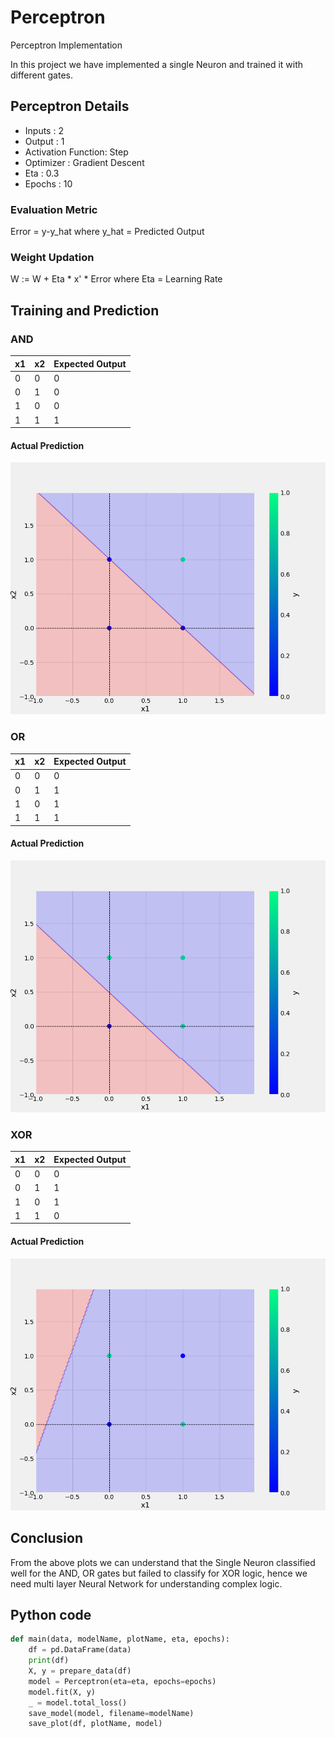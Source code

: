 # Perceptron
Perceptron Implementation

In this project we have implemented a single Neuron and trained it with different gates.

## Perceptron Details
* Inputs : 2
* Output : 1
* Activation Function: Step
* Optimizer : Gradient Descent
* Eta : 0.3
* Epochs : 10

### Evaluation Metric
Error = y-y_hat
where
y_hat = Predicted Output

### Weight Updation
W := W + Eta * x' * Error
where
Eta = Learning Rate


## Training and Prediction
### AND 

x1 |x2 |Expected Output
-|-|-
0|0|0
0|1|0
1|0|0
1|1|1

#### Actual Prediction
![sample Image](plots/and.png)

### OR 

x1 |x2 |Expected Output
-|-|-
0|0|0
0|1|1
1|0|1
1|1|1

#### Actual Prediction
![sample Image](plots/or.png)
### XOR

x1 |x2 |Expected Output
-|-|-
0|0|0
0|1|1
1|0|1
1|1|0

#### Actual Prediction
![sample Image](plots/xor.png)

## Conclusion

From the above plots we can understand that the Single Neuron classified well for the AND, OR gates but failed to classify for XOR logic, hence we need multi layer Neural Network for understanding complex logic.

## Python code

```python
def main(data, modelName, plotName, eta, epochs):
    df = pd.DataFrame(data)
    print(df)
    X, y = prepare_data(df)
    model = Perceptron(eta=eta, epochs=epochs)
    model.fit(X, y)
    _ = model.total_loss()
    save_model(model, filename=modelName)
    save_plot(df, plotName, model)
```


